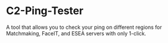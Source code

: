 # C2-Ping-Tester
A tool that allows you to check your ping on different regions for Matchmaking, FaceIT, and ESEA servers with only 1-click.
